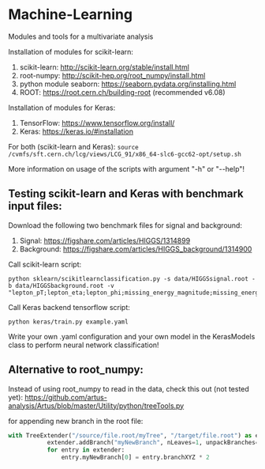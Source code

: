 # Machine-Learning

Modules and tools for a multivariate analysis

Installation of modules for scikit-learn:

1. scikit-learn: <http://scikit-learn.org/stable/install.html>
2. root-numpy: <http://scikit-hep.org/root_numpy/install.html>
3. python module seaborn: <https://seaborn.pydata.org/installing.html>
4. ROOT: <https://root.cern.ch/building-root> (recommended v6.08)

Installation of modules for Keras:

1. TensorFlow: <https://www.tensorflow.org/install/>
2. Keras: <https://keras.io/#installation>

For both (scikit-learn and Keras): `source /cvmfs/sft.cern.ch/lcg/views/LCG_91/x86_64-slc6-gcc62-opt/setup.sh`

More information on usage of the scripts with argument "-h" or "--help"!

## Testing scikit-learn and Keras with benchmark input files:

Download the following two benchmark files for signal and background:

1. Signal: <https://figshare.com/articles/HIGGS/1314899>
2. Background: <https://figshare.com/articles/HIGGS_background/1314900>

Call scikit-learn script:

```
python sklearn/scikitlearnclassification.py -s data/HIGGSsignal.root -b data/HIGGSbackground.root -v "lepton_pT;lepton_eta;lepton_phi;missing_energy_magnitude;missing_energy_phi;jet_1_pt;jet_1_eta;jet_1_phi;jet_1_b_tag;jet_2_pt;jet_2_eta;jet_2_phi;jet_2_b_tag;jet_3_pt;jet_3_eta;jet_3_phi;jet_3_b_tag;jet_4_pt;jet_4_eta;jet_4_phi;jet_4_b_tag;m_jj;m_jjj;m_lv;m_jlv;m_bb;m_wbb;m_wwbb"
```

Call Keras backend tensorflow script:

```
python keras/train.py example.yaml
```

Write your own .yaml configuration and your own model in the KerasModels class to perform neural network classification!

## Alternative to root_numpy:

Instead of using root_numpy to read in the data, check this out (not tested yet): <https://github.com/artus-analysis/Artus/blob/master/Utility/python/treeTools.py>

for appending new branch in the root file:

```python
with TreeExtender("/source/file.root/myTree", "/target/file.root") as extender:
           extender.addBranch("myNewBranch", nLeaves=1, unpackBranches=["branchXYZ"])
           for entry in extender:
               entry.myNewBranch[0] = entry.branchXYZ * 2
```
